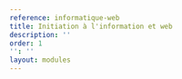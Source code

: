 ```yaml
---
reference: informatique-web
title: Initiation à l'information et web
description: ''
order: 1
'': ''
layout: modules
---
```

